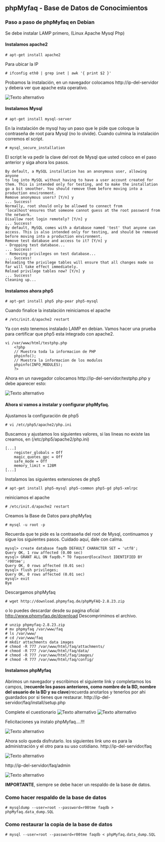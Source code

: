 ## phpMyfaq - Base de Datos de Conocimientos

### Paso a paso de phpMyfaq en Debian

Se debe instalar LAMP primero, (Linux Apache Mysql Php)
#### Instalamos apache2
```
# apt-get install apache2
```
Para ubicar la IP
```
# ifconfig eth0 | grep inet | awk '{ print $2 }'
```

Probamos la instalación, en un navegador colocamos http://ip-del-servidor y debera ver que apache esta operativo.

![Texto alternativo](images/apache-inicio.jpg "Pagina de prueba de Apache")


#### Instalamos Mysql
```
# apt-get install mysql-server
```

En la instalación de mysql hay un paso que le pide que coloque la contraseña de root para Mysql (no lo olvide).
Cuando culmina la instalación corremos el script.
```
# mysql_secure_installation
```

El script le va pedir la clave del root de Mysql que usted coloco en el paso anterior y siga ahora los pasos.
```
By default, a MySQL installation has an anonymous user, allowing anyone
to log into MySQL without having to have a user account created for them. This is intended only for testing, and to make the installation go a bit smoother. You should remove them before moving into a production environment.
Remove anonymous users? [Y/n] y
... Success!
Normally, root should only be allowed to connect from 'localhost'ensures that someone cannot guess at the root password from
the network.
Disallow root login remotely? [Y/n] y
... Success!
By default, MySQL comes with a database named 'test' that anyone can access. This is also intended only for testing, and should be removed before moving into a production environment.
Remove test database and access to it? [Y/n] y
- Dropping test database...
... Success!
- Removing privileges on test database...
... Success!
Reloading the privilege tables will ensure that all changes made so far will take effect immediately.
Reload privilege tables now? [Y/n] y
... Success!
Cleaning up...
```

#### Instalamos ahora php5
```
# apt-get install php5 php-pear php5-mysql
```

Cuando finalice la instalación reiniciamos el apache
```
# /etc/init.d/apache2 restart
```

Ya con esto tenemos instalado LAMP en debian. Vamos hacer una prueba para certificar que php5 esta integrado con apache2.
```
vi /var/www/html/testphp.php
	<?php
	// Muestra toda la informacion de PHP
	phpinfo();
	// Muestra la informacion de los modulos
	phpinfo(INFO_MODULES);
	?>
```

Ahora en un navegador colocamos http://ip-del-servidor/testphp.php y debe aparecer esto:

![Texto alternativo](images/php-1.jpg "Primera pagina de myPhpfaq")

#### Ahora si vamos a instalar y configurar phpMyfaq.

Ajustamos la configuración de php5
```
# vi /etc/php5/apache2/php.ini

```
Buscamos y ajustamos los siguientes valores, si las lineas no existe las creamos, en (/etc/php5/apache2/php.ini)

```
[...]
	register_globals = Off
	magic_quotes_gpc = Off
	safe_mode = Off
	memory_limit = 128M
[...]
```

Instalamos las siguientes extensiones de php5
```
# apt-get install php5-mysql php5-common php5-gd php5-xmlrpc
```

reiniciamos el apache
```
# /etc/init.d/apache2 restart
```

Creamos la Base de Datos para phpMyfaq
```
# mysql -u root -p
```

Recuerda que te pide es la contraseña del root de Mysql, continuamos y sigue los siguientes pasos. Cuidado aquí, dale con calma.
```
mysql> create database faqdb DEFAULT CHARACTER SET = 'utf8';
Query OK, 1 row affected (0.00 sec)
mysql> GRANT ALL ON faqdb.* TO faquser@localhost IDENTIFIED BY 'r00tme';
Query OK, 0 rows affected (0.01 sec)
mysql> flush privileges;
Query OK, 0 rows affected (0.01 sec)
mysql> exit
Bye
```

Descargamos phpMyfaq
```
# wget http://download.phpmyfaq.de/phpMyFAQ-2.8.23.zip
```

o lo puedes descardar desde su pagina oficial http://www.phpmyfaq.de/download
Descomprimimos el archivo.
```
# unzip phpmyfaq-2.8.23.zip
# mv phpmyfaq /var/www/faq
# ls /var/www/
# cd /var/www/faq
# mkdir attachments data images
# chmod -R 777 /var/www/html/faq/attachments/
# chmod -R 777 /var/www/html/faq/data/
# chmod -R 777 /var/www/html/faq/images/
# chmod -R 777 /var/www/html/faq/config/
```

#### Instalamos phpMyfaq
Abrimos un navegador y escribimos el siguiente link y completamos los campos, (**recuerde los pasos anteriores, como nombre de la BD, nombre del usuario de la BD y su clave**)recuerda anotarlos y tenerlos por ahi guardados por si tienes que restaurar. 
http://ip-del-servidor/faq/install/setup.php

Complete el cuestionario
![Texto alternativo](myphpfaq-1.jpg "Primera parte de myPhpfaq")
![Texto alternativo](myphpfaq-2.jpg "Segunda parte de myPhpfaq")

Felicitaciones ya instalo phpMyfaq....!!!

![Texto alternativo](images/myphpfaq-3.jpg "Welcome de myPhpfaq")


Ahora solo queda disfrutarlo. los siguientes link uno es para la administración y el otro para su uso cotidiano.
http://ip-del-servidor/faq

![Texto alternativo](images/myphpfaq.jpg "Inicio myPhpfaq")


http://ip-del-servidor/faq/admin

![Texto alternativo](images/myphpfaq-admin.jpg "Admin myPhpfaq")

**IMPORTANTE**, siempre se debe hacer un respaldo de la base de datos.

### Como hacer respaldo de la base de datos
```
# mysqldump --user=root --password=r00tme faqdb > phpMyfaq.data_dump.SQL
```

### Como restaurar la copia de la base de datos
```
# mysql --user=root --password=r00tme faqdb < phpMyfaq.data_dump.SQL
```
